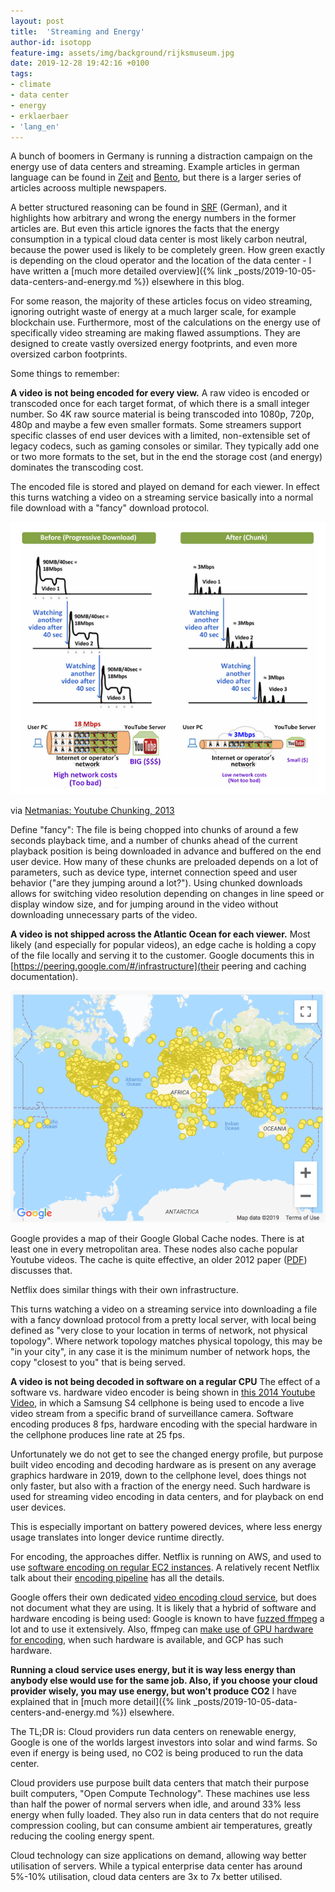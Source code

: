 ```yaml
---
layout: post
title:  'Streaming and Energy'
author-id: isotopp
feature-img: assets/img/background/rijksmuseum.jpg
date: 2019-12-28 19:42:16 +0100
tags:
- climate
- data center
- energy
- erklaerbaer
- 'lang_en'
---
```

A bunch of boomers in Germany is running a distraction campaign on the energy use of data centers and streaming. Example articles in german language can be found in
[Zeit](https://www.zeit.de/2020/01/digitalpolitik-digitalisierung-klimaschutz-co2-stromverbrauch)
and
[Bento](https://www.bento.de/politik/klickscham-wie-viel-co2-streaming-und-googlen-verursacht-und-welche-loesungen-es-gibt-a-c6e5ff54-71e9-46da-80cf-6ee1547d8b3a),
but there is a larger series of articles acrooss multiple newspapers.

A better structured reasoning can be found in [SRF](https://www.srf.ch/news/panorama/energieverbrauch-im-internet-warum-streaming-viel-strom-braucht) (German), and it highlights how arbitrary and wrong the energy numbers in the former articles are. But even this article ignores the facts that the energy consumption in a typical cloud data center is most likely carbon neutral, because the power used is likely to be completely green. How green exactly is depending on the cloud operator and the location of the data center - I have written a [much more detailed overview]({% link _posts/2019-10-05-data-centers-and-energy.md %}) elsewhere in this blog.

For some reason, the majority of these articles focus on video streaming, ignoring outright waste of energy at a much larger scale, for example blockchain use. Furthermore, most of the calculations on the energy use of specifically video streaming are making flawed assumptions. They are designed to create vastly oversized energy footprints, and even more oversized carbon footprints.

Some things to remember:

**A video is not being encoded for every view.** A raw video is encoded or transcoded once for each target format, of which there is a small integer number. So 4K raw source material is being transcoded into 1080p, 720p, 480p and maybe a few even smaller formats. Some streamers support specific classes of end user devices with a limited, non-extensible set of legacy codecs, such as gaming consoles or similar. They typically add one or two more formats to the set, but in the end the storage cost (and energy) dominates the transcoding cost.

The encoded file is stored and played on demand for each viewer. In effect this turns watching a video on a streaming service basically into a normal file download with a "fancy" download protocol.

![](/uploads/2019/12/google-chunked.png)

via [Netmanias: Youtube Chunking, 2013](https://www.netmanias.com/en/post/blog/5923/google-http-adaptive-streaming-iptv-video-streaming-youtube/youtube-changing-the-way-of-delivering-videos-chunking-and-adaptive-streaming-are-in-progressive-download-is-out)

Define "fancy": The file is being chopped into chunks of around a few seconds playback time, and a number of chunks ahead of the current playback position is being downloaded in advance and buffered on the end user device. How many of these chunks are preloaded depends on a lot of parameters, such as device type, internet connection speed and user behavior ("are they jumping around a lot?"). Using chunked downloads allows for switching video resolution depending on changes in line speed or display window size, and for jumping around in the video without downloading unnecessary parts of the video.

**A video is not shipped across the Atlantic Ocean for each viewer.** Most likely (and especially for popular videos), an edge cache is holding a copy of the file locally and serving it to the customer. Google documents this in [https://peering.google.com/#/infrastructure](their peering and caching documentation).

![](/uploads/2019/12/google-edge.png)

Google provides a map of their Google Global Cache nodes. There is at least one in every metropolitan area. These nodes also cache popular Youtube videos. The cache is quite effective, an older 2012 paper ([PDF](https://www.net.in.tum.de/fileadmin/bibtex/publications/papers/braun_noms2012_youtube_caching.pdf)) discusses that.

Netflix does similar things with their own infrastructure.

This turns watching a video on a streaming service into downloading a file with a fancy download protocol from a pretty local server, with local being defined as "very close to your location in terms of network, not physical topology". Where network topology matches physical topology, this may be "in your city", in any case it is the minimum number of network hops, the copy "closest to you" that is being served.

**A video is not being decoded in software on a regular CPU** The effect of a software vs. hardware video encoder is being shown in [this 2014 Youtube Video](https://www.youtube.com/watch?v=2YpOZV8elqA), in which a Samsung S4 cellphone is being used to encode a live video stream from a specific brand of surveillance camera. Software encoding produces 8 fps, hardware encoding with the special hardware in the cellphone produces line rate at 25 fps. 

Unfortunately we do not get to see the changed energy profile, but purpose built video encoding and decoding hardware as is present on any average graphics hardware in 2019, down to the cellphone level, does things not only faster, but also with a fraction of the energy need. Such hardware is used for streaming video encoding in data centers, and for playback on end user devices.

This is especially important on battery powered devices, where less energy usage translates into longer device runtime directly.

For encoding, the approaches differ. Netflix is running on AWS, and used to use [software encoding on regular EC2 instances](https://medium.com/netflix-techblog/high-quality-video-encoding-at-scale-d159db052746). A relatively recent Netflix talk about their [encoding pipeline](https://www.youtube.com/watch?v=JouA10QJiNc) has all the details.

Google offers their own dedicated [video encoding cloud service](https://cloud.google.com/solutions/media-entertainment/use-cases/video-encoding-transcoding/), but does not document what they are using. It is likely that a hybrid of software and hardware encoding is being used: Google is known to have [fuzzed ffmpeg](https://www.quora.com/What-does-YouTube-use-for-encoding-video/answer/Ciro-Santilli) a lot and to use it extensively. Also, ffmpeg can [make use of GPU hardware for encoding](https://www.tal.org/tutorials/ffmpeg_nvidia_encode), when such hardware is available, and GCP has such hardware.


**Running a cloud service uses energy, but it is way less energy than anybody else would use for the same job. Also, if you choose your cloud provider wisely, you may use energy, but won't produce CO2** I have explained that in [much more detail]({% link _posts/2019-10-05-data-centers-and-energy.md %}) elsewhere.

The TL;DR is: Cloud providers run data centers on renewable energy, Google is one of the worlds largest investors into solar and wind farms. So even if energy is being used, no CO2 is being produced to run the data center.

Cloud providers use purpose built data centers that match their purpose built computers, "Open Compute Technology". These machines use less than half the power of normal servers when idle, and around 33% less energy when fully loaded. They also run in data centers that do not require compression cooling, but can consume ambient air temperatures, greatly reducing the cooling energy spent.

Cloud technology can size applications on demand, allowing way better utilisation of servers. While a typical enterprise data center has around 5%-10% utilisation, cloud data centers are 3x to 7x better utilised.